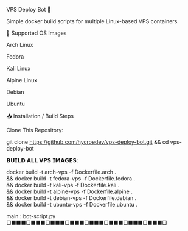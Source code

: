 VPS Deploy Bot 🚀                                                                           

Simple docker build scripts for multiple Linux-based VPS containers.

📂 Supported OS Images

Arch Linux

Fedora

Kali Linux

Alpine Linux

Debian

Ubuntu


📥 Installation / Build Steps

Clone This Repository:

git clone https://github.com/hycroedev/vps-deploy-bot.git && cd vps-deploy-bot

𝗕𝗨𝗜𝗟𝗗 𝗔𝗟𝗟 𝗩𝗣𝗦 𝗜𝗠𝗔𝗚𝗘𝗦:

docker build -t arch-vps -f Dockerfile.arch . \
&& docker build -t fedora-vps -f Dockerfile.fedora . \
&& docker build -t kali-vps -f Dockerfile.kali . \
&& docker build -t alpine-vps -f Dockerfile.alpine . \
&& docker build -t debian-vps -f Dockerfile.debian . \
&& docker build -t ubuntu-vps -f Dockerfile.ubuntu .

main : bot-script.py
□■■■□■■■□■■■□■■■□■■■□■■■□■■■□■■■□
